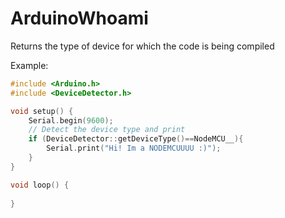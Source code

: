 # ArduinoWhoami
Returns the type of device for which the code is being compiled

Example: 
```c++
#include <Arduino.h>
#include <DeviceDetector.h>

void setup() {
    Serial.begin(9600);    
    // Detect the device type and print
    if (DeviceDetector::getDeviceType()==NodeMCU__){
        Serial.print("Hi! Im a NODEMCUUUU :)");
    }    
}

void loop() {
    
}
```
